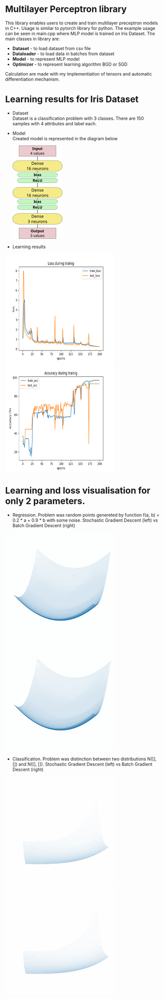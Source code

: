 # Multilayer Perceptron library

This library enables users to create and train multilayer preceptron models in C++. Usage is similar to pytorch library for python.
The example usage can be seen in main.cpp where MLP model is trained on Iris Dataset. The main classes in library are:
+ **Dataset** - to load dataset from csv file
+ **Dataloader** - to load data in batches from dataset
+ **Model** - to represent MLP model
+ **Optimizer** - to represent learning algorithm BGD or SGD
  
Calculation are made with my implementiation of tensors and automatic differentiation mechanism.


# Learning results for Iris Dataset
+ Dataset \
  Dataset is a classification problem with 3 classes. There are 150 samples with 4 attributes and label each.
   
+ Model \
  Created model is represented in the diagram below
  <p>
  <img src="https://github.com/kogelbezmogel/MLP/blob/master/model_architecture.png" width="160" height="300"/>
  </p>

+ Learning results
<p float="left">
  <img src="https://github.com/kogelbezmogel/MLP/blob/master/training_loss.png" width="350" height="350"/>
  <img src="https://github.com/kogelbezmogel/MLP/blob/master/training_accuracy.png" width="350" height="350"/>
</p>
  

# Learning and loss visualisation for only 2 parameters.
+ Regression. Problem was random points genereted by function f(a, b) = 0.2 * a + 0.9 * b with some noise. Stochastic Gradient Descent (left) vs Batch Gradient Descent (right)
<p float="left">
  <img src="https://github.com/kogelbezmogel/MLP/blob/master/learning_regression_sgd.gif" width="350" height="350"/>
  <img src="https://github.com/kogelbezmogel/MLP/blob/master/learning_regression_bgd.gif" width="350" height="350"/>
</p>

+ Classification. Problem was distinction between two distributions N([], []) and N([], []). Stochastic Gradient Descent (left) vs Batch Gradient Descent (right)
<p float="left">
  <img src="https://github.com/kogelbezmogel/MLP/blob/master/learning_classification_sgd.gif" width="350" height="350"/>
  <img src="https://github.com/kogelbezmogel/MLP/blob/master/learning_classification_bgd.gif" width="350" height="350"/>
</p>
